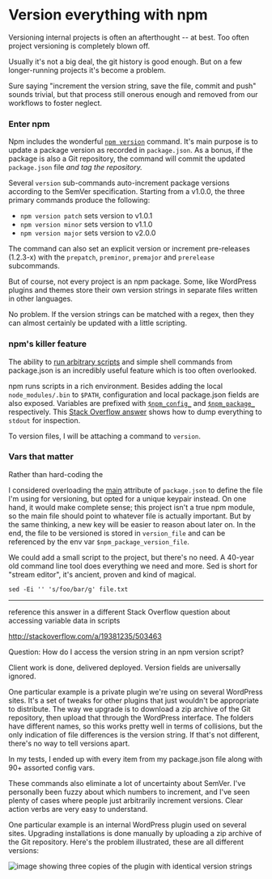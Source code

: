 
# Version everything with npm

Versioning internal projects is often an afterthought -- at best. Too often project versioning is completely blown off.

Usually it's not a big deal, the git history is good enough. But on a few longer-running projects it's become a problem.

Sure saying "increment the version string, save the file, commit and push" sounds trivial, but that process still onerous enough and removed from our workflows to foster neglect.


### Enter npm 

Npm includes the wonderful [`npm version`][npm version] command. It's main purpose is to update a package version as recorded in `package.json`. As a bonus, if the package is also  a Git repository, the command will commit the updated `package.json` file *and tag the repository.*

Several `version` sub-commands auto-increment package versions according to the SemVer specification. Starting from a v1.0.0, the three primary commands produce the  following:

* `npm version patch` sets version to v1.0.1
* `npm version minor` sets version to v1.1.0
* `npm version major` sets version to v2.0.0

The command can also set an explicit version or increment pre-releases (1.2.3-x) with the `prepatch`, `preminor`, `premajor` and `prerelease` subcommands.

But of course, not every project is an npm package. Some, like WordPress plugins and themes store their own version strings in separate files written in other languages. 

No problem. If the version strings can be matched with a regex, then they can almost certainly be updated with a little scripting.

### npm's killer feature

The ability to [run arbitrary scripts][npm scripts] and simple shell commands from package.json is an incredibly useful feature which is too often overlooked. 

npm runs scripts in a rich environment. Besides adding the local `node_modules/.bin` to `$PATH`, configuration and local package.json fields are also exposed. Variables are prefixed with [`$npm_config_`][config vars] and [`$npm_package_`][package.json vars] respectively. This [Stack Overflow answer][so] shows how to dump everything to `stdout` for inspection. 

To version files, I will be attaching a command to `version`. 


### Vars that matter


Rather than hard-coding the 

I considered overloading the [main][] attribute of `package.json` to define the file I'm using for versioning, but opted for a unique keypair instead. On one hand, it would make complete sense; this project isn't a true npm module, so the main file should point to whatever file is actually important. But by the same thinking, a new key will be easier to reason about later on. In the end, the file to be versioned is stored in `version_file` and can be referenced by the env var `$npm_package_version_file`.



We could add a small script to the project, but there's no need. A 40-year old command line tool does everything we need and more. Sed is short for "stream editor", it's ancient, proven and kind of magical. 

    sed -Ei '' 's/foo/bar/g' file.txt



---

reference this answer in a different Stack Overflow question about accessing variable data in scripts

http://stackoverflow.com/a/19381235/503463


Question: How do I access the version string in an npm version script?



Client work is done, delivered deployed. Version fields are universally ignored.

One particular example is a private plugin we're using on several WordPress sites. It's a set of tweaks for other plugins that just wouldn't be appropriate to distribute. The way we upgrade is to download a zip archive of the Git repository, then upload that through the WordPress interface. The folders have different names, so this works pretty well in terms of collisions, but the only indication of file differences is the version string. If that's not different, there's no way to tell versions apart. 







In my tests, I ended up with every item from my package.json file along with 90+ assorted config vars.





These commands also eliminate a lot of uncertainty about SemVer. I've personally been fuzzy about which numbers to increment, and I've seen plenty of cases where people just arbitrarily increment versions. Clear action verbs  are very easy to understand.



One particular example is an internal WordPress plugin  used on several sites. Upgrading installations is done manually by uploading a zip archive of the Git repository. Here's the problem illustrated, these are all different versions:

![ image showing three copies of the plugin with identical version strings](https://placeholdit.imgix.net/~text?txtsize=33&txt=many%20plugins&w=600&h=280)



[so]: http://stackoverflow.com/a/19381235/503463
[npm version]: https://docs.npmjs.com/cli/version
[main]: https://docs.npmjs.com/files/package.json#main

[npm scripts]: https://docs.npmjs.com/misc/scripts
[package.json vars]: https://docs.npmjs.com/misc/scripts#packagejson-vars
[config vars]: https://docs.npmjs.com/misc/scripts#configuration